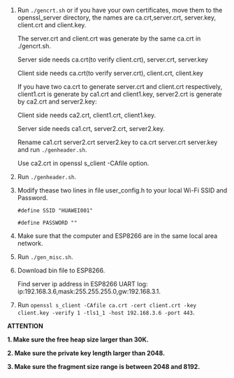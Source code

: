 1. Run `./gencrt.sh` or if you have your own certificates, move them to the openssl_server directory, the names are ca.crt,server.crt, server.key, client.crt and client.key.

    The server.crt and client.crt was generate by the same ca.crt in ./gencrt.sh.

    Server side needs ca.crt(to verify client.crt), server.crt, server.key

    Client side needs ca.crt(to verify server.crt), client.crt, client.key

    If you have two ca.crt to generate server.crt and client.crt respectively, client1.crt is generate by ca1.crt and client1.key, server2.crt is generate by ca2.crt and server2.key:

    Client side needs ca2.crt, client1.crt, client1.key.

    Server side needs ca1.crt, server2.crt, server2.key.

    Rename ca1.crt server2.crt server2.key to ca.crt server.crt server.key and run `./genheader.sh`.

    Use ca2.crt in openssl s_client -CAfile option.

2. Run `./genheader.sh`.

3. Modify thease two lines in file user_config.h to your local Wi-Fi SSID and Password.

    ```#define SSID "HUAWEI001"```

    ```#define PASSWORD ""```

4. Make sure that the computer and ESP8266 are in the same local area network.

5. Run `./gen_misc.sh`.

6. Download bin file to ESP8266.

    Find server ip address in ESP8266 UART log: ip:192.168.3.6,mask:255.255.255.0,gw:192.168.3.1.

7. Run `openssl s_client -CAfile ca.crt -cert client.crt -key client.key -verify 1 -tls1_1 -host 192.168.3.6 -port 443`.


**ATTENTION**

**1. Make sure the free heap size larger than 30K.**

**2. Make sure the private key length larger than 2048.**

**3. Make sure the fragment size range is between 2048 and 8192.**
